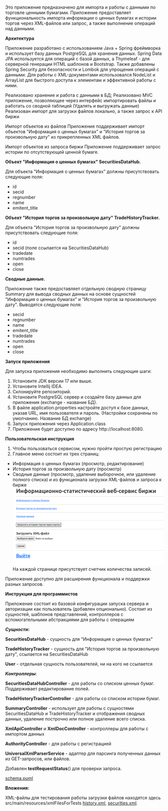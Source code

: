 
Это приложение предназначено для импорта и работы с данными по торговле ценными бумагами.
Приложение предоставляет функциональность импорта информации о ценных бумагах и истории торгов через XML-файлов или запрос, а также выполнение операций над данными.



**Архитектура**

Приложение разработано с использованием Java + Spring фреймворка и использует базу данных PostgreSQL для хранения данных. 
Spring Data JPA используется для операций с базой данных, а Thymeleaf - для серверной генерации HTML шаблонов и Bootstrap.
Также добавлены Spring Security для безопасности и Lombok для упрощения операций с данными. 
Для работы с XML-документами использовался NodeList и ArrayList для быстрого доступа к элементам и эффективной работы с ними. 

Реализовано хранение и работа с данными в БД;
Реализовано MVC приложение, позволяющее через интерфейс импортировать файлы и работать
со сводной таблицей (Удалять и выгружать данные)
Реализован импорт для загрузки файлов локально, а также запрос к API биржи

Импорт объектов из файлов
Приложение поддерживает импорт объектов "Информация о ценных бумагах" и "История торгов за произвольную дату" из прикрепленных XML файлов.

Импорт объектов из запроса биржи
Приложение поддерживает запрос истории по отсутствующей ценной бумаге.



**Объект "Информация о ценных бумагах" SecuritiesDataHub.**

Для объекта "Информация о ценных бумагах" должны присутствовать следующие поля:
- id
- secid
- regnumber
- name
- emitent_title



**Объект "История торгов за произвольную дату" TradeHistoryTracker.**

Для объекта "История торгов за произвольную дату" должны присутствовать следующие поля:
- id
- secid (поле ссылается на SecuritiesDataHub)
- tradedate
- numtrades
- open
- close



**Сводные данные.**

Приложение также предоставляет отдельную сводную страницу Summary для вывода сводных данных на основе сущностей 
"Информация о ценных бумагах" и "История торгов за произвольную дату". 
Выводятся следующие поля:
- secid
- regnumber
- name
- emitent_title
- tradedate
- numtrades
- open
- close



**Запуск приложения**

Для запуска приложения необходимо выполнить следующие шаги:
 
1. Установите JDK версии 17 или выше.
2. Установите Intellij IDEA.
3. Склонируйте репозиторий.
4. Установите PostgreSQL сервер и создайте базу данных для приложения (exchange - название БД).
5. В файле application.properties настройте доступ к базе данных, указав URL, имя пользователя и пароль. (Настройки сохранены по умолчанию. Название БД exchange)
6. Запуск приложения через Application.class
7. Приложение будет доступно по адресу http://localhost:8080.



**Пользовательская инструкция**


1. Чтобы пользоваться сервисом, нужно пройти простую регистрацию
2. Главное меню состоит их трех страниц:
- Информация о ценных бумагах (просмотр, редактирование)
- История торгов за произвольную дату (просмотр)
- Сводные данные (просмотр, удаление выборочное, или удаление полного списка)
и из функционала загрузки XML-файлов и запроса к бирже
![img_2.png](img_2.png)
На каждой странице присутствует счетчик количества записей.

Приложение доступно для расширения функционала и поддержки разных запросов.




**Инструкция для программистов**

Приложение состоит из базовой конфигурации запуска сервера и авторизации как пользователь (добавлен опционально). Cостоит из сущностей, шаблонов представлений, контроллеров с вспомогательными абстракциями для работы с операциям 




**_Сущности_:**

**SecuritiesDataHub** - сущность для "Информация о ценных бумагах"

**TradeHistoryTracker** - сущность для "История торгов за произвольную дату", ссылается на SecuritiesDataHub

**User** - отдельная сущность пользователей, ни на кого не ссылается




**_Контроллеры_**:

**SecuritiesDataHubController** - для работы со списком ценных бумаг. Поддерживает редактирование полей.

**TradeHistoryTrackerController** - для работы со списком истории бумаг.

**SummaryController** - использует для работы с сущностями SecuritiesDataHub и TradeHistoryTracker и отображения сводных данных, удаление построчно или полное удаление всего списка.

**XmlApiController** и **XmlDocController** - контроллеры для работы с импортом данных

**AuthorityController** - для работы с регистрацией 

**UniversalXmlParserService** - адаптер для парсинга полученных данных из GET-запросов, или файлов.

Добавлен **testRequestStatus**() для проверки запроса.

[schema.puml](schema.puml)



**Вложения:**

XML-файлы для тестирования работы загрузки файлов находятся здесь src/main/resources/xmlFilesForTests
[history.xml](src%2Fmain%2Fresources%2FxmlFilesForTests%2Fhistory.xml),
[securities.xml](src%2Fmain%2Fresources%2FxmlFilesForTests%2Fsecurities.xml).
